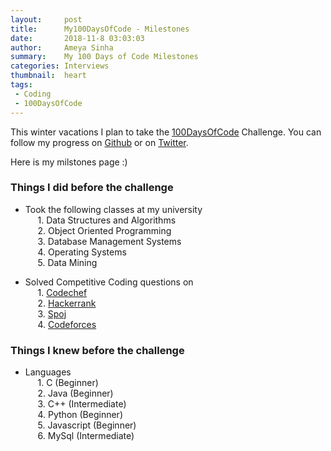 ```yaml
---
layout:     post
title:      My100DaysOfCode - Milestones
date:       2018-11-8 03:03:03
author:     Ameya Sinha
summary:    My 100 Days of Code Milestones
categories: Interviews
thumbnail:  heart
tags:
 - Coding
 - 100DaysOfCode
---
```


This winter vacations I plan to take the [100DaysOfCode][1] Challenge. You can follow my progress on [Github][2] or on [Twitter][3].

Here is my milstones page :)

### Things I did before the challenge
* Took the following classes at my university  
&nbsp;&nbsp;&nbsp;&nbsp; 1. Data Structures and Algorithms   
&nbsp;&nbsp;&nbsp;&nbsp; 2. Object Oriented Programming  
&nbsp;&nbsp;&nbsp;&nbsp; 3. Database Management Systems  
&nbsp;&nbsp;&nbsp;&nbsp; 4. Operating Systems  
&nbsp;&nbsp;&nbsp;&nbsp; 5. Data Mining  

* Solved Competitive Coding questions on  
&nbsp;&nbsp;&nbsp;&nbsp; 1. [Codechef](https://www.codechef.com/users/ameyanator)  
&nbsp;&nbsp;&nbsp;&nbsp; 2. [Hackerrank](https://www.hackerrank.com/ameyanator)  
&nbsp;&nbsp;&nbsp;&nbsp; 3. [Spoj](https://www.spoj.com/users/ameyanator)  
&nbsp;&nbsp;&nbsp;&nbsp; 4. [Codeforces](https://codeforces.com/profile/ameyanator)  

### Things I knew before the challenge
* Languages  
&nbsp;&nbsp;&nbsp;&nbsp; 1. C (Beginner)  
&nbsp;&nbsp;&nbsp;&nbsp; 2. Java (Beginner)  
&nbsp;&nbsp;&nbsp;&nbsp; 3. C++ (Intermediate)  
&nbsp;&nbsp;&nbsp;&nbsp; 4. Python (Beginner)  
&nbsp;&nbsp;&nbsp;&nbsp; 5. Javascript (Beginner)  
&nbsp;&nbsp;&nbsp;&nbsp; 6. MySql (Intermediate)  

[1]: https://www.100daysofcode.com/
[2]: https://github.com/ameyanator/100DaysOfCode
[3]: https://twitter.com/luva1900